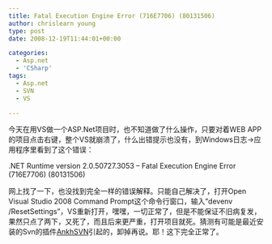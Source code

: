 ```yaml
---
title: Fatal Execution Engine Error (716E7706) (80131506)
author: chrislearn young
type: post
date: 2008-12-19T11:44:01+00:00

categories:
  - Asp.net
  - 'CSharp'
tags:
  - Asp.net
  - SVN
  - VS

---
```

今天在用VS做一个ASP.Net项目时，也不知道做了什么操作，只要对着WEB APP的项目点击右键，整个VS就崩溃了，什么出错提示也没有，到Windows日志->应用程序里看到了这个错误：

<!--more-->
.NET Runtime version 2.0.50727.3053 &#8211; Fatal Execution Engine Error (716E7706) (80131506)

网上找了一下，也没找到完全一样的错误解释。只能自己解决了，打开Open Visual Studio 2008 Command Prompt这个命令行窗口，输入&#8221;devenv /ResetSettings&#8221;，VS重新打开，嘿嘿，一切正常了，但是不能保证不旧病复发，果然只点了两下，又死了，而且后来更严重，打开项目就死。猜测有可能是最近安装的Svn的插件[AnkhSVN][1]引起的，卸掉再说。耶！这下完全正常了。

 [1]: http://ankhsvn.open.collab.net/